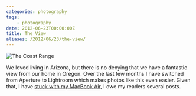 ```yaml
---
categories: photography
tags: 
    - photography
date: 2012-06-23T00:00:00Z
title: The View
aliases: /2012/06/23/the-view/
---
```


![The Coast Range](/uploads/2012/06/20120617-IMG_1305.jpg)

We loved living in Arizona, but there is no denying that we have a fantastic view from our home in Oregon. Over the last few months I have switched from Aperture to Lightroom which makes photos like this even easier. Given that, I have [stuck with my MacBook Air][air], I owe my readers several posts.

[air]: /2012/06/mbp-with-retina-display-or-new-mba/ "MacBook Pro with Retina Display or MacBook Air by Brandon Bohling"

